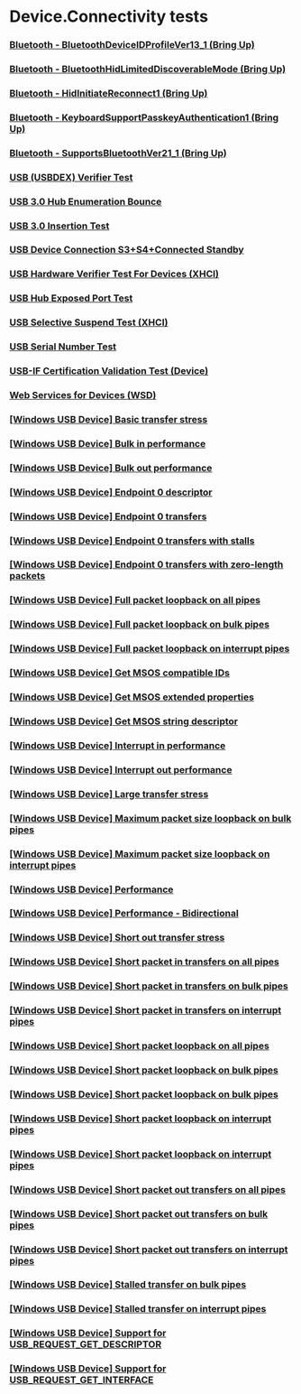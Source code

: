 # Device.Connectivity tests
### [Bluetooth - BluetoothDeviceIDProfileVer13_1 (Bring Up)](865d28e3-a84a-49db-b755-4fd606e4c508.md)
### [Bluetooth - BluetoothHidLimitedDiscoverableMode (Bring Up)](950da6ae-fffb-42b1-9b5c-56e27a1c10b2.md)
### [Bluetooth - HidInitiateReconnect1 (Bring Up)](39c3c500-5d68-4a94-b114-bc3232ec609d.md)
### [Bluetooth - KeyboardSupportPasskeyAuthentication1 (Bring Up)](79cd2a1f-0651-484f-901e-aaccd831e4fe.md)
### [Bluetooth - SupportsBluetoothVer21_1 (Bring Up)](9af9919e-8a0c-4210-aef6-3a6ef2201446.md)
### [USB (USBDEX) Verifier Test](ac8f8d7d-b057-4d62-9602-8551aaf943fc.md)
### [USB 3.0 Hub Enumeration Bounce](202cba32-fa22-4cbb-9359-e881b1f949ae.md)
### [USB 3.0 Insertion Test](6a193c3a-d18b-468b-92bd-77166266a2df.md)
### [USB Device Connection S3+S4+Connected Standby](4e35cd21-a1dd-4cfa-be2d-1a9c9d6a1fef.md)
### [USB Hardware Verifier Test For Devices (XHCI)](e23dceb6-a3d4-41ee-abe7-ac2a9a498988.md)
### [USB Hub Exposed Port Test](68f6e04f-4b7f-4548-9562-db9d46105554.md)
### [USB Selective Suspend Test (XHCI)](ac1599fe-ed1f-4f29-9a57-01896c3d7db5.md)
### [USB Serial Number Test](0f2d5113-cf70-4cda-8afc-b7005d1e2739.md)
### [USB-IF Certification Validation Test (Device)](eaccaddf-d3dc-4d05-9d04-bf2549a54cbd.md)
### [Web Services for Devices (WSD)](81242753-2559-474c-9dd2-3b44debd6b38.md)
### [[Windows USB Device] Basic transfer stress](0a0674eb-92d9-4e20-a4f4-2dee3fb5c10f.md)
### [[Windows USB Device] Bulk in performance](bde9aad5-69f8-4779-bd00-4d6325e13891.md)
### [[Windows USB Device] Bulk out performance](f96c3cf0-aa8e-437c-abec-d439a49365c4.md)
### [[Windows USB Device] Endpoint 0 descriptor](24bf72f8-980a-465f-b0d3-4f4074a479e2.md)
### [[Windows USB Device] Endpoint 0 transfers](8361faa7-e9ee-4162-a028-600087705ca2.md)
### [[Windows USB Device] Endpoint 0 transfers with stalls](82d87905-1591-45d5-8521-cb20353c1be5.md)
### [[Windows USB Device] Endpoint 0 transfers with zero-length packets](69a003bc-0691-4449-93b0-e1ef738d71cd.md)
### [[Windows USB Device] Full packet loopback on all pipes](d3ced15c-9486-4482-b351-30c8c54e7c03.md)
### [[Windows USB Device] Full packet loopback on bulk pipes](d2944559-85c0-40f7-adc3-6f0895528e2d.md)
### [[Windows USB Device] Full packet loopback on interrupt pipes](d36a0fda-2af5-4ea6-a105-f6c20ee851aa.md)
### [[Windows USB Device] Get MSOS compatible IDs](f25108a4-8889-4e81-b03c-0195da18dbd1.md)
### [[Windows USB Device] Get MSOS extended properties](8f085730-141a-41a2-8fb6-679baba5f62a.md)
### [[Windows USB Device] Get MSOS string descriptor](e9c412e2-67ee-4e51-9477-8681c4e93051.md)
### [[Windows USB Device] Interrupt in performance](f27ac42d-5d78-4abb-a97a-94e43dfbdd48.md)
### [[Windows USB Device] Interrupt out performance](67acb4e9-2b75-4bb2-80a8-11ac39f67e51.md)
### [[Windows USB Device] Large transfer stress](4643001b-ca53-4b18-a011-364f2566ea03.md)
### [[Windows USB Device] Maximum packet size loopback on bulk pipes](d1751aa8-8681-461a-a395-62b2bc5bdee6.md)
### [[Windows USB Device] Maximum packet size loopback on interrupt pipes](adf6663a-5842-40a4-9514-70ba7364a355.md)
### [[Windows USB Device] Performance](9cebed32-c87e-474b-81ce-341a9fed1e00.md)
### [[Windows USB Device] Performance - Bidirectional](9f5e2fd0-9b74-4080-a09d-492d691e288b.md)
### [[Windows USB Device] Short out transfer stress](8358de6a-5fad-4455-850a-c72fb210c82a.md)
### [[Windows USB Device] Short packet in transfers on all pipes](9cd8b529-9a8c-4fb8-bb74-8d9ecbee551f.md)
### [[Windows USB Device] Short packet in transfers on bulk pipes](2522de20-146e-40c2-803e-d7ca800374a9.md)
### [[Windows USB Device] Short packet in transfers on interrupt pipes](cff9af15-7982-4248-be31-7a94d24a3488.md)
### [[Windows USB Device] Short packet loopback on all pipes](eab895b4-0fed-433b-b894-922c53419200.md)
### [[Windows USB Device] Short packet loopback on bulk pipes](904c6bb2-3441-4474-af05-378e87835e46.md)
### [[Windows USB Device] Short packet loopback on bulk pipes](51481a78-9ee6-405c-af47-85b3b41f3fd9.md)
### [[Windows USB Device] Short packet loopback on interrupt pipes](01759e9b-9b6a-469e-9197-7623f096ad06.md)
### [[Windows USB Device] Short packet loopback on interrupt pipes](08ceb293-967a-4f68-8a55-ed460decce26.md)
### [[Windows USB Device] Short packet out transfers on all pipes](bcdf119a-5b49-471c-b1af-03ae0b658705.md)
### [[Windows USB Device] Short packet out transfers on bulk pipes](c003b712-e5fe-4f24-83e6-620126816ff1.md)
### [[Windows USB Device] Short packet out transfers on interrupt pipes](8b076c77-af6d-444c-a2b5-90416ca2bea9.md)
### [[Windows USB Device] Stalled transfer on bulk pipes](4be2a62e-b5d2-407f-be45-8f9680f6dda7.md)
### [[Windows USB Device] Stalled transfer on interrupt pipes](efe6187c-2a1e-41d1-90a5-82f0c786ac37.md)
### [[Windows USB Device] Support for USB_REQUEST_GET_DESCRIPTOR](cddb8c4b-31ce-472c-9e83-24128a02c4e3.md)
### [[Windows USB Device] Support for USB_REQUEST_GET_INTERFACE](a136014a-3946-4c36-a802-38debe1127e6.md)

